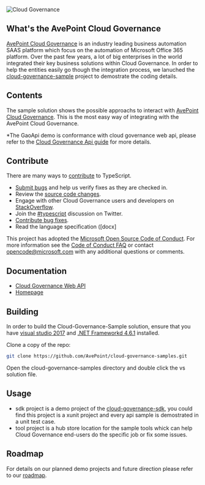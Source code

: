![Cloud Governance](https://raw.githubusercontent.com/AvePoint/cloud-governance-samples/master/cloud-governance.png) 

## What's the AvePoint Cloud Governance 

[AvePoint Cloud Governance](https://www.avepointonlineservices.com) is an industry leading business automation SAAS platform which focus on the automation of Microsoft Office 365 platform. Over the past few years, a lot of big enterprises in the world integrated their key business solutions within Cloud Governance. In order to help the entities easily go though the integration process, we lanuched the [cloud-governance-sample](https://cg.samples.github.avepoint.com) project to demostrate the coding details. 

## Contents
The sample solution shows the possible approachs to interact with [AvePoint Cloud Governance](https://www.avepointonlineservices.com/forwardto/target?product=GovernanceAutomation). This is the most easy way of integrating with the AvePoint Cloud Governance.

*The GaoApi demo is conformance with cloud governance web api, please refer to the [Cloud Governance Api guide](https://avepointcdn.azureedge.net/assets/webhelp/avepoint-cloud-governance-api/Index.html "Cloud Governance Api guide") for more details.

## Contribute

There are many ways to [contribute](https://github.com/Microsoft/TypeScript/blob/master/CONTRIBUTING.md) to TypeScript.
* [Submit bugs](https://github.com/AvePoint/cloud-governance-samples/issues) and help us verify fixes as they are checked in.
* Review the [source code changes](https://github.com/AvePoint/cloud-governance-samples/pulls).
* Engage with other Cloud Governance users and developers on [StackOverflow](https://stackoverflow.com/questions/tagged/cloudgovernance). 
* Join the [#typescript](https://twitter.com/#!/search/realtime/%23typescript) discussion on Twitter.
* [Contribute bug fixes](https://github.com/Microsoft/TypeScript/blob/master/CONTRIBUTING.md).
* Read the language specification ([docx]

This project has adopted the [Microsoft Open Source Code of Conduct](https://opensource.microsoft.com/codeofconduct/). For more information see 
the [Code of Conduct FAQ](https://opensource.microsoft.com/codeofconduct/faq/) or contact [opencode@microsoft.com](mailto:opencode@microsoft.com) 
with any additional questions or comments.

## Documentation

*  [Cloud Governance Web API](https://avepointcdn.azureedge.net/assets/webhelp/avepoint-cloud-governance-api/Index.html)
*  [Homepage](https://www.avepoint.com/)

## Building

In order to build the Cloud-Governance-Sample solution, ensure that you have [visual studio 2017](https://git-scm.com/downloads) and [.NET Frameworkd 4.6.1](https://nodejs.org/) installed.

Clone a copy of the repo:

```bash
git clone https://github.com/AvePoint/cloud-governance-samples.git
```

Open the cloud-governance-samples directory and double click the vs solution file.



## Usage

* sdk project is a demo project of the [cloud-governance-sdk](https://www.nuget.org/packages/cloud.governance.sdk/), you could find this project is a xunit project and every api sample is demostrated in a unit test case.
* tool project is a hub store location for the sample tools whick can help Cloud Governance end-users do the specific job or fix some issues.



## Roadmap

For details on our planned demo projects and future direction please refer to our [roadmap](https://github.com/AvePoint/cloud-governance-samples/wiki/Roadmap).
